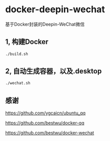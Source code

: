 # docker-deepin-wechat
基于Docker封装的Deepin-WeChat微信

## 1, 构建Docker
```sh
./build.sh
```

## 2, 自动生成容器，以及.desktop
```sh
./wechat.sh
```

## 感谢

<https://github.com/ygcaicn/ubuntu_qq>

<https://github.com/bestwu/docker-qq>

<https://github.com/bestwu/docker-wechat>
